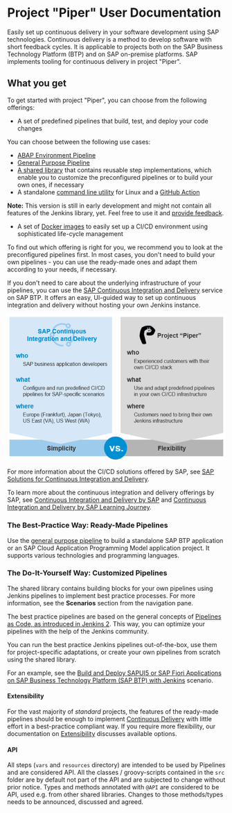 # Project "Piper" User Documentation

Easily set up continuous delivery in your software development using SAP technologies.
Continuous delivery is a method to develop software with short feedback cycles. It is applicable to projects both on the SAP Business Technology Platform (BTP) and on SAP on-premise platforms.
SAP implements tooling for continuous delivery in project "Piper".

## What you get

To get started with project "Piper", you can choose from the following offerings:

* A set of predefined pipelines that build, test, and deploy your code changes

You can choose between the following use cases:
  * [ABAP Environment Pipeline](pipelines/abapEnvironment/introduction/)
  * [General Purpose Pipeline](stages/introduction/)
* [A shared library][piper-library] that contains reusable step implementations, which enable you to customize the  preconfigured pipelines or to build your own ones, if necessary
* A standalone [command line utility](cli) for Linux and a [GitHub Action](https://github.com/SAP/project-piper-action)

 **Note:** This version is still in early development and might not contain all features of the Jenkins library, yet. Feel free to use it and [provide feedback](https://github.com/SAP/jenkins-library/issues).
* A set of [Docker images][devops-docker-images] to easily set up a CI/CD environment using sophisticated life-cycle management

To find out which offering is right for you, we recommend you to look at the preconfigured pipelines first. In most cases,  you don't need to build your own pipelines - you can use the ready-made ones and adapt them according to your needs, if necessary.

If you don't need to care about the underlying infrastructure of your pipelines, you can use the [SAP Continuous Integration and Delivery](https://help.sap.com/docs/CONTINUOUS_DELIVERY) service on SAP BTP. It offers an easy, UI-guided way to set up continuous integration and delivery without hosting your own Jenkins instance.

 ![SAP CI/CD vs Project "Piper"](images/CICD_Piper.png "Solution Comparison")

For more information about the CI/CD solutions offered by SAP, see [SAP Solutions for Continuous Integration and Delivery](https://help.sap.com/docs/CICD_OVERVIEW/8cacec64ed854b2a88e9a0973e0f97a2/e9fa320181124fa9808d4446a1bf69dd.html).

To learn more about the continuous integration and delivery offerings by SAP, see [Continuous Integration and Delivery by SAP](https://help.sap.com/docs/CICD_OVERVIEW) and [Continuous Integration and Delivery by SAP Learning Journey](https://help.sap.com/learning-journeys/b76f0b2e5d534c449c1f3b0fa84ab697). 


### The Best-Practice Way: Ready-Made Pipelines

Use the [general purpose pipeline](stages/introduction/) to build a standalone SAP BTP application or an SAP Cloud Application Programming Model application project. It supports various technologies and programming languages.


### The Do-It-Yourself Way: Customized Pipelines

The shared library contains building blocks for your own pipelines using Jenkins pipelines to implement best practice processes. For more information, see the **Scenarios** section from the navigation pane.

The best practice pipelines are based on the general concepts of [Pipelines as Code, as introduced in Jenkins 2][jenkins-doc-pipelines].
This way, you can optimize your pipelines with the help of the Jenkins community.

You can run the best practice Jenkins pipelines out-of-the-box, use them for project-specific adaptations, or create your own pipelines from scratch using the shared library.

For an example, see the [Build and Deploy SAPUI5 or SAP Fiori Applications on SAP Business Technology Platform (SAP BTP) with Jenkins][piper-library-scenario] scenario.

#### Extensibility

For the vast majority of _standard_ projects, the features of the ready-made pipelines should be enough to implement [Continuous Delivery](https://martinfowler.com/bliki/ContinuousDelivery.html) with little effort in a best-practice compliant way.
If you require more flexibility, our documentation on [Extensibility][piper-doc-extensibility] discusses available options.

#### API

All steps (`vars` and `resources` directory) are intended to be used by Pipelines and are considered API.
All the classes / groovy-scripts contained in the `src` folder are by default not part of
the API and are subjected to change without prior notice. Types and methods annotated with
`@API` are considered to be API, used e.g. from other shared libraries. Changes to those
methods/types needs to be announced, discussed and agreed.

[github]: https://github.com
[piper-library]: https://github.com/SAP/jenkins-library
[cloud-sdk-pipeline]: pipelines/cloud-sdk/introduction/
[devops-docker-images]: https://github.com/SAP/devops-docker-images
[devops-docker-images-issues]:       https://github.com/SAP/devops-docker-images/issues
[devops-docker-images-cxs-guide]:     https://github.com/SAP/devops-docker-images/blob/master/docs/operations/cx-server-operations-guide.md
[piper-library-scenario]: scenarios/ui5-sap-cp/Readme/
[piper-doc-extensibility]: extensibility
[piper-library-pages-plugins]: requiredPlugins
[piper-library-issues]: https://github.com/SAP/jenkins-library/issues
[piper-library-license]: ./LICENSE
[piper-library-contribution]: .github/CONTRIBUTING.md
[jenkins-doc-pipelines]: https://jenkins.io/solutions/pipeline
[jenkins-doc-libraries]: https://jenkins.io/doc/book/pipeline/shared-libraries
[jenkins-doc-steps]: https://jenkins.io/doc/pipeline/steps
[jenkins-plugin-sharedlibs]: https://wiki.jenkins-ci.org/display/JENKINS/Pipeline+Shared+Groovy+Libraries+Plugin
[google-group]: https://groups.google.com/forum/#!forum/project-piper
